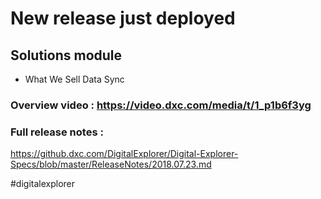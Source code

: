 # New release just deployed

## Solutions module

- What We Sell Data Sync

### Overview video : https://video.dxc.com/media/t/1_p1b6f3yg 

### Full release notes : 
https://github.dxc.com/DigitalExplorer/Digital-Explorer-Specs/blob/master/ReleaseNotes/2018.07.23.md

#digitalexplorer
